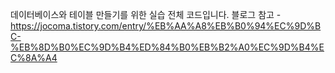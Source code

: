 데이터베이스와 테이블 만들기를 위한 실습 전체 코드입니다.
블로그 참고 - https://jocoma.tistory.com/entry/%EB%AA%A8%EB%B0%94%EC%9D%BC-%EB%8D%B0%EC%9D%B4%ED%84%B0%EB%B2%A0%EC%9D%B4%EC%8A%A4

